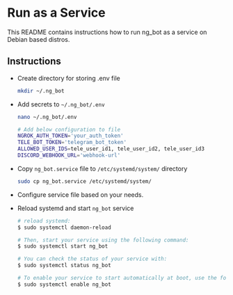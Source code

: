 # Run as a Service

This README contains instructions how to run ng_bot as a service on Debian based distros.

## Instructions

- Create directory for storing .env file

    ```bash
    mkdir ~/.ng_bot
    ```

- Add secrets to `~/.ng_bot/.env`

    ```bash
    nano ~/.ng_bot/.env

    # Add below configuration to file
    NGROK_AUTH_TOKEN='your_auth_token'
    TELE_BOT_TOKEN='telegram_bot_token'
    ALLOWED_USER_IDS=tele_user_id1, tele_user_id2, tele_user_id3
    DISCORD_WEBHOOK_URL='webhook-url'
    ```

- Copy `ng_bot.service` file to `/etc/systemd/system/` directory 

    ```bash
    sudo cp ng_bot.service /etc/systemd/system/
    ```

- Configure service file based on your needs.

- Reload systemd and start `ng_bot` service

    ```bash
    # reload systemd:
    $ sudo systemctl daemon-reload

    # Then, start your service using the following command:
    $ sudo systemctl start ng_bot

    # You can check the status of your service with:
    $ sudo systemctl status ng_bot

    # To enable your service to start automatically at boot, use the following command:
    $ sudo systemctl enable ng_bot
    ```
